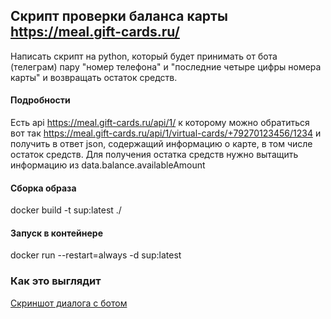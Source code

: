 ## Скрипт проверки баланса карты https://meal.gift-cards.ru/

Написать скрипт на python, который будет принимать от бота (телеграм) пару "номер телефона" и "последние четыре цифры номера карты" и возвращать остаток средств.

#### Подробности

Есть api https://meal.gift-cards.ru/api/1/ к которому можно обратиться вот так
https://meal.gift-cards.ru/api/1/virtual-cards/+79270123456/1234
и получить в ответ json, содержащий информацию о карте, в том числе остаток средств. 
Для получения остатка средств нужно вытащить информацию из data.balance.availableAmount

#### Сборка образа

docker build -t sup:latest ./

#### Запуск в контейнере

docker run --restart=always -d sup:latest

### Как это выглядит
[Скриншот диалога с ботом](./check-balance-bot.PNG)